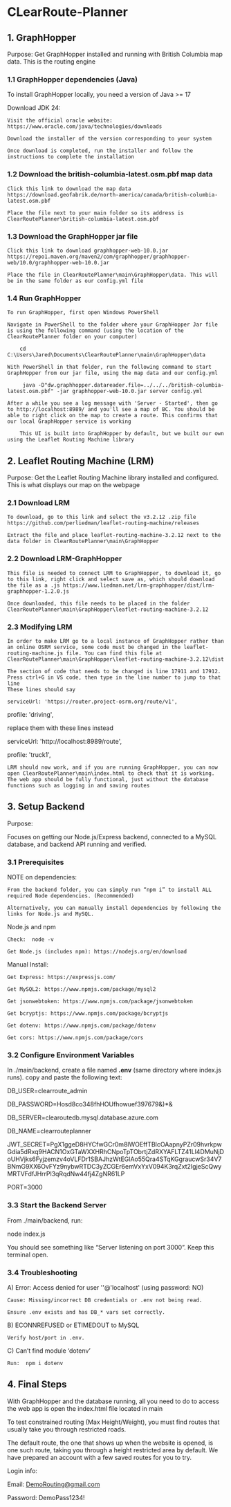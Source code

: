 # CLearRoute-Planner
## 1. GraphHopper

Purpose: Get GraphHopper installed and running with British Columbia map data. This is the routing engine 
### 1.1 GraphHopper dependencies (Java)

To install GraphHopper locally, you need a version of Java >= 17

 Download JDK 24:

    Visit the official oracle website: https://www.oracle.com/java/technologies/downloads

    Download the installer of the version corresponding to your system

    Once download is completed, run the installer and follow the instructions to complete the installation

### 1.2 Download the british-columbia-latest.osm.pbf map data

    Click this link to download the map data https://download.geofabrik.de/north-america/canada/british-columbia-latest.osm.pbf 

    Place the file next to your main folder so its address is ClearRoutePlanner\british-columbia-latest.osm.pbf

### 1.3 Download the GraphHopper jar file

    Click this link to download graphhopper-web-10.0.jar https://repo1.maven.org/maven2/com/graphhopper/graphhopper-web/10.0/graphhopper-web-10.0.jar 

    Place the file in ClearRoutePlanner\main\GraphHopper\data. This will be in the same folder as our config.yml file

### 1.4 Run GraphHopper

    To run GraphHopper, first open Windows PowerShell

    Navigate in PowerShell to the folder where your GraphHopper Jar file is using the following command (using the location of the ClearRoutePlanner folder on your computer)

        cd C:\Users\Jared\Documents\ClearRoutePlanner\main\GraphHopper\data

    With PowerShell in that folder, run the following command to start GraphHopper from our jar file, using the map data and our config.yml

         java -D"dw.graphhopper.datareader.file=../../../british-columbia-latest.osm.pbf" -jar graphhopper-web-10.0.jar server config.yml

    After a while you see a log message with 'Server - Started', then go to http://localhost:8989/ and you'll see a map of BC. You should be able to right click on the map to create a route. This confirms that our local GraphHopper service is working

        This UI is built into GraphHopper by default, but we built our own using the Leaflet Routing Machine library

## 2. Leaflet Routing Machine (LRM)

Purpose: Get the Leaflet Routing Machine library installed and configured. This is what displays our map on the webpage
### 2.1 Download LRM

    To download, go to this link and select the v3.2.12 .zip file https://github.com/perliedman/leaflet-routing-machine/releases 

    Extract the file and place leaflet-routing-machine-3.2.12 next to the data folder in ClearRoutePlanner\main\GraphHopper

### 2.2 Download LRM-GraphHopper

    This file is needed to connect LRM to GraphHopper, to download it, go to this link, right click and select save as, which should download the file as a .js https://www.liedman.net/lrm-graphhopper/dist/lrm-graphhopper-1.2.0.js 

    Once downloaded, this file needs to be placed in the folder ClearRoutePlanner\main\GraphHopper\leaflet-routing-machine-3.2.12

### 2.3 Modifying LRM

    In order to make LRM go to a local instance of GraphHopper rather than an online OSRM service, some code must be changed in the leaflet-routing-machine.js file. You can find this file at ClearRoutePlanner\main\GraphHopper\leaflet-routing-machine-3.2.12\dist

    The section of code that needs to be changed is line 17911 and 17912. Press ctrl+G in VS code, then type in the line number to jump to that line
    These lines should say

    serviceUrl: 'https://router.project-osrm.org/route/v1',

profile: 'driving',

replace them with these lines instead

serviceUrl: 'http://localhost:8989/route',

profile: 'truck1',

    LRM should now work, and if you are running GraphHopper, you can now open ClearRoutePlanner\main\index.html to check that it is working. The web app should be fully functional, just without the database functions such as logging in and saving routes


## 3. Setup Backend

Purpose:

Focuses on getting our Node.js/Express backend, connected to a MySQL database, and backend API running and verified.
### 3.1 Prerequisites

NOTE on dependencies:

    From the backend folder, you can simply run “npm i” to install ALL required Node dependencies. (Recommended)

    Alternatively, you can manually install dependencies by following the links for Node.js and MySQL.

Node.js and npm

    Check:  node -v

    Get Node.js (includes npm): https://nodejs.org/en/download 

Manual Install:

    Get Express: https://expressjs.com/ 

    Get MySQL2: https://www.npmjs.com/package/mysql2 

    Get jsonwebtoken: https://www.npmjs.com/package/jsonwebtoken 

    Get bcryptjs: https://www.npmjs.com/package/bcryptjs

    Get dotenv: https://www.npmjs.com/package/dotenv

    Get cors: https://www.npmjs.com/package/cors 

### 3.2 Configure Environment Variables

In ./main/backend, create a file named **.env** (same directory where index.js runs). copy and paste the following text:

DB_USER=clearroute_admin

DB_PASSWORD=Hosd8co348fhHOUfhowuef397679&)*&

DB_SERVER=clearoutedb.mysql.database.azure.com

DB_NAME=clearrouteplanner

JWT_SECRET=PgX1ggeD8HYCfwGCr0m8lWOEffTBIcOAapnyPZr09hvrkpwGdia5dRxq9HACN1OxGTaWXXHRhCNpoTpTObrtjZdRXYAFLTZ41Ll4DMuNjDoUHVjks6Fyjzemzv4oVLFDr1SBAJhzWtEGlAo55Qra4STqKGgraucwSr34V7BNmG9XX6OvFYz9nybwRTDC3yZCGEr6emVxYxV094K3rqZxt2IgjeScQwyMRTVFdfJHrrPl3qRqdNw44fj4ZgNR61LP

PORT=3000

### 3.3 Start the Backend Server

From ./main/backend, run:

node index.js

You should see something like “Server listening on port 3000”. Keep this terminal open.

### 3.4 Troubleshooting

A) Error: Access denied for user ''@'localhost' (using password: NO)

    Cause: Missing/incorrect DB credentials or .env not being read.

    Ensure .env exists and has DB_* vars set correctly.


B) ECONNREFUSED or ETIMEDOUT to MySQL

    Verify host/port in .env.


C) Can’t find module ‘dotenv’

    Run:  npm i dotenv



## 4. Final Steps

With GraphHopper and the database running, all you need to do to access the web app is open the index.html file located in main

To test constrained routing (Max Height/Weight), you must find routes that usually take you through restricted roads.

The default route, the one that shows up when the website is opened, is one such route, taking you through a height restricted area by default. We have prepared an account with a few saved routes for you to try. 

Login info:

Email: DemoRouting@gmail.com

Password: DemoPass1234!
